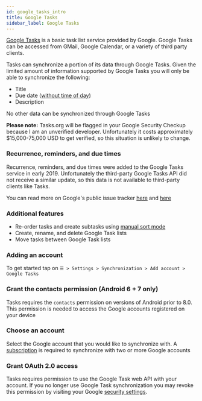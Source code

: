 ```yaml
---
id: google_tasks_intro
title: Google Tasks
sidebar_label: Google Tasks
---
```


[Google Tasks](https://support.google.com/calendar/answer/106237) is a basic
task list service provided by Google. Google Tasks can be accessed from GMail,
Google Calendar, or a variety of third party clients.

Tasks can synchronize a portion of its data through Google Tasks. Given the
limited amount of information supported by Google Tasks you will only be able
to synchronize the following:

* Title
* Due date ([without time of day](https://issuetracker.google.com/issues/128979662))
* Description

No other data can be synchronized through Google Tasks

**Please note:** Tasks.org will be flagged in your Google Security Checkup
because I am an unverified developer. Unfortunately it costs approximately
$15,000-75,000 USD to get verified, so this situation is unlikely to change.

### Recurrence, reminders, and due times

Recurrence, reminders, and due times were added to the Google Tasks service in
early 2019. Unfortunately the third-party Google Tasks API did not receive a
similar update, so this data is not available to third-party clients like Tasks.

You can read more on Google's public issue tracker
[here](https://issuetracker.google.com/issues/128979662) and
[here](https://issuetracker.google.com/issues/36759725)

### Additional features

* Re-order tasks and create subtasks using [manual sort
  mode](manual_sort_mode.md)
* Create, rename, and delete Google Task lists
* Move tasks between Google Task lists

### Adding an account

To get started tap on ```☰ > Settings > Synchronization > Add account >
Google Tasks```

### Grant the contacts permission (Android 6 + 7 only)

Tasks requires the `contacts` permission on versions of Android prior to 8.0.
This permission is needed to access the Google accounts registered on your
device

### Choose an account

Select the Google account that you would like to synchronize with. A
[subscription](subscribe.md) is required to synchronize with two or more Google
accounts

### Grant OAuth 2.0 access

Tasks requires permission to use the Google Task web API with your account. If
you no longer use Google Task synchronization you may revoke this permission by
visiting your Google [security
settings](https://myaccount.google.com/permissions).

